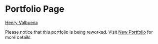 # Portfolio Page

[Henry Valbuena](https://henryvalbuena.github.io/)

Please notice that this portfolio is being reworked. Visit [New Portfolio](https://github.com/henryvalbuena/layout/tree/develop) for more details.
